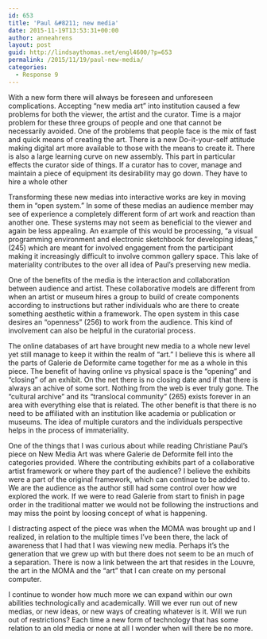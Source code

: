```yaml
---
id: 653
title: 'Paul &#8211; new media'
date: 2015-11-19T13:53:31+00:00
author: anneahrens
layout: post
guid: http://lindsaythomas.net/engl4600/?p=653
permalink: /2015/11/19/paul-new-media/
categories:
  - Response 9
---
```

With a new form there will always be foreseen and unforeseen complications. Accepting “new media art” into institution caused a few problems for both the viewer, the artist and the curator. Time is a major problem for these three groups of people and one that cannot be necessarily avoided. One of the problems that people face is the mix of fast and quick means of creating the art. There is a new Do-it-your-self attitude making digital art more available to those with the means to create it. There is also a large learning curve on new assembly. This part in particular effects the curator side of things. If a curator has to cover, manage and maintain a piece of equipment its desirability may go down. They have to hire a whole other

Transforming these new medias into interactive works are key in moving them in “open system.” In some of these medias an audience member may see of experience a completely different form of art work and reaction than another one. These systems may not seem as beneficial to the viewer and again be less appealing. An example of this would be processing, “a visual programming environment and electronic sketchbook for developing ideas,” (245) which are meant for involved engagement from the participant making it increasingly difficult to involve common gallery space. This lake of materiality contributes to the over all idea of Paul’s preserving new media.

One of the benefits of the media is the interaction and collaboration between audience and artist. These collaborative models are different from when an artist or museum hires a group to build of create components according to instructions but rather individuals who are there to create something aesthetic within a framework. The open system in this case desires an “openness” (256) to work from the audience. This kind of involvement can also be helpful in the curatorial process.

The online databases of art have brought new media to a whole new level yet still manage to keep it within the realm of “art.” I believe this is where all the parts of Galerie de Deformite came together for me as a whole in this piece. The benefit of having online vs physical space is the “opening” and “closing” of an exhibit. On the net there is no closing date and if that there is always an achive of some sort. Nothing from the web is ever truly gone. The “cultural archive” and its “translocal community” (265) exists forever in an area with everything else that is related. The other benefit is that there is no need to be affiliated with an institution like academia or publication or museums. The idea of multiple curators and the individuals perspective helps in the process of immateriality.

One of the things that I was curious about while reading Christiane Paul’s piece on New Media Art was where Galerie de Deformite fell into the categories provided. Where the contributing exhibits part of a collaborative artist framework or where they part of the audience? I believe the exhibits were a part of the original framework, which can continue to be added to. We are the audience as the author still had some control over how we explored the work. If we were to read Galerie from start to finish in page order in the traditional matter we would not be following the instructions and may miss the point by loosing concept of what is happening.

I distracting aspect of the piece was when the MOMA was brought up and I realized, in relation to the multiple times I’ve been there, the lack of awareness that I had that I was viewing new media. Perhaps it’s the generation that we grew up with but there does not seem to be an much of a separation. There is now a link between the art that resides in the Louvre, the art in the MOMA and the “art” that I can create on my personal computer.

I continue to wonder how much more we can expand within our own abilities technologically and academically. Will we ever run out of new medias, or new ideas, or new ways of creating whatever is it. Will we run out of restrictions? Each time a new form of technology that has some relation to an old media or none at all I wonder when will there be no more.